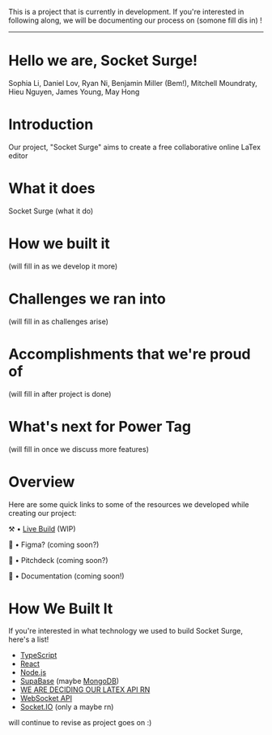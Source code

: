 This is a project that is currently in development. If you're interested in following along, we will be documenting our process on (somone fill dis in) !

---

# Hello we are, Socket Surge!
Sophia Li,
Daniel Lov,
Ryan Ni,
Benjamin Miller (Bem!), 
Mitchell Moundraty,
Hieu Nguyen,
James Young,
May Hong


# Introduction
Our project, "Socket Surge" aims to create a free collaborative online LaTex editor 

# What it does
Socket Surge (what it do)

# How we built it
(will fill in as we develop it more)

# Challenges we ran into
(will fill in as challenges arise)

# Accomplishments that we're proud of
(will fill in after project is done)

# What's next for Power Tag
(will fill in once we discuss more features)

# Overview
Here are some quick links to some of the resources we developed while creating our project:

⚒️ • [Live Build](FILL_IN_LINK_LATER) (WIP)

📐 • Figma? (coming soon?) 

📢 • Pitchdeck (coming soon?) 

📕 • Documentation (coming soon!) 

# How We Built It
If you're interested in what technology we used to build Socket Surge, here's a list!

- [TypeScript](https://www.typescriptlang.org/docs/)
- [React](https://legacy.reactjs.org/docs/getting-started.html)
- [Node.js](https://nodejs.org/docs/latest/api/)
- [SupaBase](https://supabase.com/docs) (maybe [MongoDB](https://www.mongodb.com/docs/))
- [WE ARE DECIDING OUR LATEX API RN](fill_in_url)
- [WebSocket API](https://developer.mozilla.org/en-US/docs/Web/API/WebSockets_API)
- [Socket.IO](https://socket.io/docs/v4/) (only a maybe rn)

will continue to revise as project goes on :)



 
